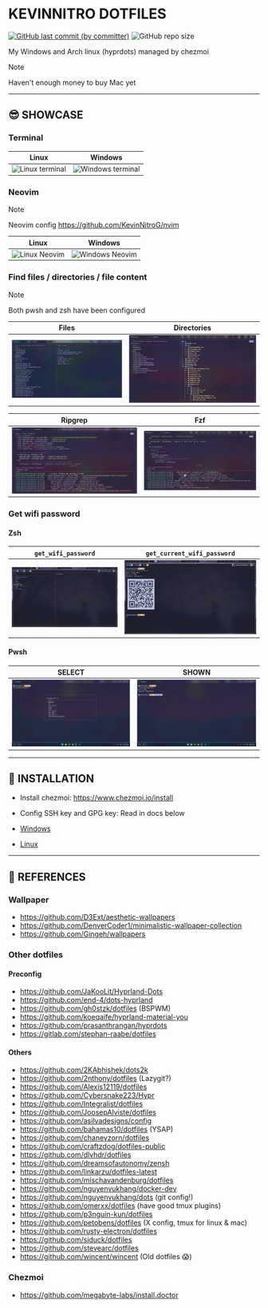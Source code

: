 # KEVINNITRO DOTFILES

[![GitHub last commit (by committer)](https://img.shields.io/github/last-commit/KevinNitroG/dotfiles?style=for-the-badge&color=FAB387)](../../commits/main)
![GitHub repo size](https://img.shields.io/github/repo-size/KevinNitroG/dotfiles?style=for-the-badge&color=B4BEFE)

My Windows and Arch linux (hyprdots) managed by chezmoi

> [!NOTE]
> Haven't enough money to buy Mac yet

---

## 😎 SHOWCASE

### Terminal

| **Linux**                                            | **Windows**                                              |
| ---------------------------------------------------- | -------------------------------------------------------- |
| ![Linux terminal](.assets/images/linux/terminal.png) | ![Windows terminal](.assets/images/windows/terminal.png) |

### Neovim

> [!NOTE]
> Neovim config <https://github.com/KevinNitroG/nvim>

| **Linux**                                        | **Windows**                                          |
| ------------------------------------------------ | ---------------------------------------------------- |
| ![Linux Neovim](.assets/images/linux/neovim.png) | ![Windows Neovim](.assets/images/windows/neovim.png) |

### Find files / directories / file content

> [!NOTE]
> Both pwsh and zsh have been configured

| **Files**                                            | **Directories**                                             |
| ---------------------------------------------------- | ----------------------------------------------------------- |
| ![Find files](./assets/images/windows/find-file.png) | ![Find files](./assets/images/windows/find-directories.png) |

| **Ripgrep**                                                    | **Fzf**                                                        |
| -------------------------------------------------------------- | -------------------------------------------------------------- |
| ![Find file ripgrep](./assets/images/windows/find-ripgrep.png) | ![Find file fzf](./assets/images/windows/find-ripgrep_fzf.png) |

### Get wifi password

#### Zsh

| `get_wifi_password`                                               | `get_current_wifi_password`                                                       |
| ----------------------------------------------------------------- | --------------------------------------------------------------------------------- |
| ![get_wifi_password](./assets/images/linux/get-wifi-password.png) | ![get_current_wifi_password](./assets/images/linux/get-current-wifi-password.png) |

#### Pwsh

|                                 **SELECT**                                  |                                  **SHOWN**                                  |
| :-------------------------------------------------------------------------: | :-------------------------------------------------------------------------: |
| ![Check Wifi Password 1](./assets/images/windows/check_wifi_password-1.png) | ![Check Wifi Password 2](./assets/images/windows/check_wifi_password-2.png) |

---

## 📝 INSTALLATION

- Install chezmoi: <https://www.chezmoi.io/install>
- Config SSH key and GPG key: Read in docs below

- [Windows](./docs/windows.md)
- [Linux](./docs/linux.md)

---

## 💁 REFERENCES

### Wallpaper

- <https://github.com/D3Ext/aesthetic-wallpapers>
- <https://github.com/DenverCoder1/minimalistic-wallpaper-collection>
- <https://github.com/Gingeh/wallpapers>

### Other dotfiles

#### Preconfig

- <https://github.com/JaKooLit/Hyprland-Dots>
- <https://github.com/end-4/dots-hyprland>
- <https://github.com/gh0stzk/dotfiles> (BSPWM)
- <https://github.com/koeqaife/hyprland-material-you>
- <https://github.com/prasanthrangan/hyprdots>
- <https://gitlab.com/stephan-raabe/dotfiles>

#### Others

- <https://github.com/2KAbhishek/dots2k>
- <https://github.com/2nthony/dotfiles> (Lazygit?)
- <https://github.com/Alexis12119/dotfiles>
- <https://github.com/Cybersnake223/Hypr>
- <https://github.com/Integralist/dotfiles>
- <https://github.com/JoosepAlviste/dotfiles>
- <https://github.com/asilvadesigns/config>
- <https://github.com/bahamas10/dotfiles> (YSAP)
- <https://github.com/chaneyzorn/dotfiles>
- <https://github.com/craftzdog/dotfiles-public>
- <https://github.com/dlvhdr/dotfiles>
- <https://github.com/dreamsofautonomy/zensh>
- <https://github.com/linkarzu/dotfiles-latest>
- <https://github.com/mischavandenburg/dotfiles>
- <https://github.com/nguyenvukhang/docker-dev>
- <https://github.com/nguyenvukhang/dots> (git config!)
- <https://github.com/omerxx/dotfiles> (have good tmux plugins)
- <https://github.com/p3nguin-kun/dotfiles>
- <https://github.com/petobens/dotfiles> (X config, tmux for linux & mac)
- <https://github.com/rusty-electron/dotfiles>
- <https://github.com/siduck/dotfiles>
- <https://github.com/stevearc/dotfiles>
- <https://github.com/wincent/wincent> (Old dotfiles 😱)

### Chezmoi

- <https://github.com/megabyte-labs/install.doctor>
